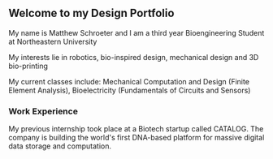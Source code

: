 ## Welcome to my Design Portfolio
My name is Matthew Schroeter and I am a third year Bioengineering Student at Northeastern University

My interests lie in robotics, bio-inspired design, mechanical design and 3D bio-printing

My current classes include: Mechanical Computation and Design (Finite Element Analysis), Bioelectricity (Fundamentals of Circuits and Sensors)

### Work Experience
My previous internship took place at a Biotech startup called CATALOG. The company is building the world's first DNA-based platform for massive digital data storage and computation.


